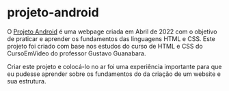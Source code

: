 # projeto-android

O [Projeto Android](https://viniciuscelio.github.io/projeto-android/) é uma webpage criada em Abril de 2022 com o objetivo de praticar e aprender os fundamentos das linguagens HTML e CSS. Este projeto foi criado com base nos estudos do curso de HTML e CSS do CursoEmVideo do professor Gustavo Guanabara.

Criar este projeto e colocá-lo no ar foi uma experiência importante para que eu pudesse aprender sobre os fundamentos do da criação de um website e sua estrutura.
